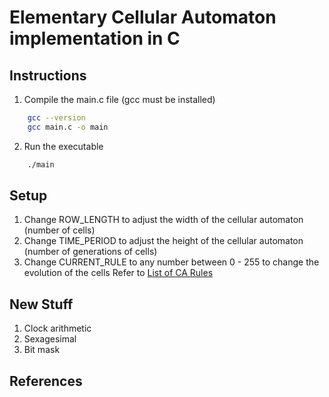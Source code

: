 # Elementary Cellular Automaton implementation in C

## Instructions

1. Compile the main.c file (gcc must be installed)

```bash
    gcc --version
    gcc main.c -o main

```

2. Run the executable

```bash
    ./main

```

## Setup

1. Change ROW_LENGTH to adjust the width of the cellular automaton (number of cells)
2. Change TIME_PERIOD to adjust the height of the cellular automaton (number of generations of cells)
3. Change CURRENT_RULE to any number between 0 - 255 to change the evolution of the cells
   Refer to [List of CA Rules][3]

## New Stuff

1. Clock arithmetic
2. Sexagesimal
3. Bit mask

## References

[1]: https://github.com/Julian-Behnaz/Build-your-own-1D-Cellular-Automata
[2]: https://www.wikiwand.com/en/articles/Cellular_automaton
[3]: https://plato.stanford.edu/entries/cellular-automata/supplement.html
[4]: https://www.wikiwand.com/en/articles/Cellular_automaton#Elementary_cellular_automata
